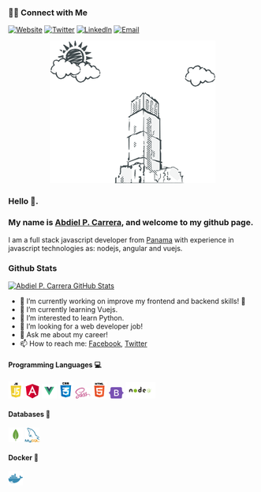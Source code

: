  <h3> 🤝🏻 Connect with Me </h3>

<p>
<a href="https://abdielp.github.io/webdeveloper-portfolio/" target="_blank"><img alt="Website" src="https://img.shields.io/badge/Website-AbdielP%20--%20webdeveloper--portfolio-%230961B8?style=flat&logo=google-chrome"></a>
<a href="https://twitter.com/Abdiel262" target="_blank"><img alt="Twitter" src="https://img.shields.io/twitter/url?label=Abdiel262&style=social&url=https%3A%2F%2Ftwitter.com%2FAbdiel262"></a>
<a href="https://www.linkedin.com/in/abdielpinzoncarrera" target="_blank"><img alt="LinkedIn" src="https://img.shields.io/badge/Linkedin-%40abdiel--pinz%C3%B3n-%230961B8?style=flat&logo=linkedin"></a>
 <a href="mailto:abdiel.pinzonc@gmail.com"><img alt="Email" src="https://img.shields.io/badge/Email-abdiel.pinzonc@gmail.com-blue?style=flat&logo=gmail"></a>
</p>

 <p align="center">
 <img src="https://github.com/AbdielP/AbdielP/blob/master/images/github%20bg.png?raw=true" alt="Abdiel Pinzón Carrera portfolio"/>
 </p>
 
### Hello 👋. 
### My name is [Abdiel P. Carrera](https://abdielp.github.io/webdeveloper-portfolio/), and welcome to my github page.

<div>
 <p>
I am a full stack javascript developer from <a href="https://www.google.com/search?q=panama&sxsrf=ALiCzsbmHdVfi6vOou0gn3Kz7rX5Z4Hekg%3A1654288145194&source=hp&ei=EW-aYoL8B76xqtsP__OyyAs&iflsig=AJiK0e8AAAAAYpp9IYFu5XR3xSu5wXgMmror7gPZmzUw&ved=0ahUKEwjCyPzJj5L4AhW-mGoFHf-5DLkQ4dUDCAY&uact=5&oq=panama&gs_lcp=Cgdnd3Mtd2l6EAMyBAgjECcyBAgjECcyBAgjECcyBQgAEMsBMgUIABDLATIICAAQsQMQgwEyCAguENQCEMsBMgoIABCABBCHAhAUMgUIABDLATIICAAQsQMQgwE6BwgjEOoCECc6BAgAEEM6CggAELEDEIMBEEM6CAguELEDEIMBOhAILhCxAxCDARDHARDRAxBDOggIABCABBCxAzoLCAAQgAQQsQMQgwE6DgguEIAEELEDEIMBENQCUNMEWNkIYNwJaAFwAHgAgAGNAYgB7gSSAQMwLjWYAQCgAQGwAQo&sclient=gws-wiz">Panama</a> with experience in javascript technologies as: nodejs, angular and vuejs.
</p>
</div>

### Github Stats

[![Abdiel P. Carrera GitHub Stats](https://github-readme-stats.vercel.app/api?username=AbdielP&show_icons=true&count_private=true)](https://github.com/AbdielP)

- 🔭 I’m currently working on improve my frontend and backend skills! 🦾
- 🌱 I’m currently learning Vuejs. 
- 👯 I’m interested to learn Python.
- 🤔 I’m looking for a web developer job!
- 💬 Ask me about my career!
- 📫 How to reach me: [Facebook](https://www.facebook.com/abdiel.pinzoncarrera), [Twitter](https://twitter.com/Abdiel262)

#### Programming Languages 💻

<p>
 <img width="30px" src="https://github.com/AbdielP/AbdielP/blob/master/images/javascript.png" alt="Javascript"/>
 <img width="30px" src="https://github.com/AbdielP/AbdielP/blob/master/images/angular.png" alt="Angular"/>
 <img width="30px" src="https://github.com/AbdielP/AbdielP/blob/master/images/vue.png" alt="Vuejs"/>
 <img width="30px" src="https://github.com/AbdielP/AbdielP/blob/master/images/css3.png" alt="CSS"/>
 <img width="30px" src="https://github.com/AbdielP/AbdielP/blob/master/images/sass.png" alt="Sass"/>
 <img width="30px" src="https://github.com/AbdielP/AbdielP/blob/master/images/html5.png" alt="Html"/>
 <img width="30px" src="https://github.com/AbdielP/AbdielP/blob/master/images/bootstrap.png" alt="Bootstrap"/>
 <img width="60px" src="https://github.com/AbdielP/AbdielP/blob/master/images/nodejs.png" alt="Nodejs"/>
</p>

#### Databases 💾
<p>
 <img width="30px" src="https://github.com/AbdielP/AbdielP/blob/master/images/mongodb.png" alt="Mongodb"/>
 <img width="30px" src="https://github.com/AbdielP/AbdielP/blob/master/images/mysql.png" alt="Mysql"/>
</p>

#### Docker 🐳
<p>
 <img width="30px" src="https://github.com/AbdielP/AbdielP/blob/master/images/docker.png" alt="Docker"/>
</p>

